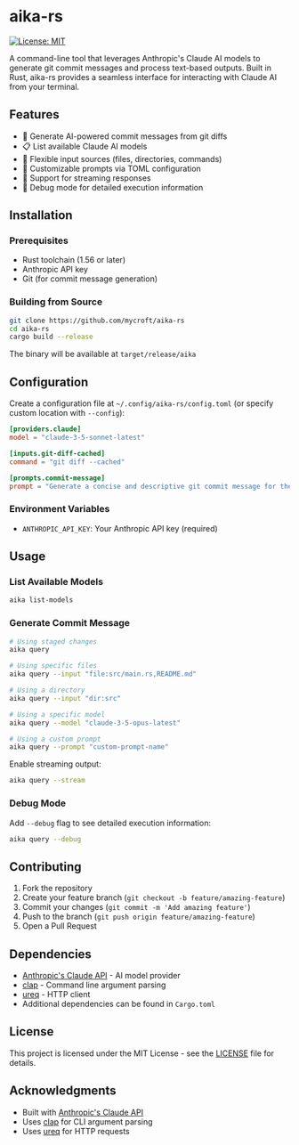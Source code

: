 # aika-rs

[![License: MIT](https://img.shields.io/badge/License-MIT-yellow.svg)](https://opensource.org/licenses/MIT)

A command-line tool that leverages Anthropic's Claude AI models to generate git commit messages and process text-based outputs. Built in Rust, aika-rs provides a seamless interface for interacting with Claude AI from your terminal.

## Features

- 🤖 Generate AI-powered commit messages from git diffs
- 📋 List available Claude AI models
- 🔧 Flexible input sources (files, directories, commands)
- 📝 Customizable prompts via TOML configuration
- 🔄 Support for streaming responses
- 🎯 Debug mode for detailed execution information

## Installation

### Prerequisites

- Rust toolchain (1.56 or later)
- Anthropic API key
- Git (for commit message generation)

### Building from Source

```bash
git clone https://github.com/mycroft/aika-rs
cd aika-rs
cargo build --release
```

The binary will be available at `target/release/aika`

## Configuration

Create a configuration file at `~/.config/aika-rs/config.toml` (or specify custom location with `--config`):

```toml
[providers.claude]
model = "claude-3-5-sonnet-latest"

[inputs.git-diff-cached]
command = "git diff --cached"

[prompts.commit-message]
prompt = "Generate a concise and descriptive git commit message for the following changes:\n\n```\n{input}\n```"
```

### Environment Variables

- `ANTHROPIC_API_KEY`: Your Anthropic API key (required)

## Usage

### List Available Models

```bash
aika list-models
```

### Generate Commit Message

```bash
# Using staged changes
aika query

# Using specific files
aika query --input "file:src/main.rs,README.md"

# Using a directory
aika query --input "dir:src"

# Using a specific model
aika query --model "claude-3-5-opus-latest"

# Using a custom prompt
aika query --prompt "custom-prompt-name"
```

Enable streaming output:
```bash
aika query --stream
```

### Debug Mode

Add `--debug` flag to see detailed execution information:

```bash
aika query --debug
```

## Contributing

1. Fork the repository
2. Create your feature branch (`git checkout -b feature/amazing-feature`)
3. Commit your changes (`git commit -m 'Add amazing feature'`)
4. Push to the branch (`git push origin feature/amazing-feature`)
5. Open a Pull Request

## Dependencies

- [Anthropic's Claude API](https://anthropic.com/) - AI model provider
- [clap](https://github.com/clap-rs/clap) - Command line argument parsing
- [ureq](https://github.com/algesten/ureq) - HTTP client
- Additional dependencies can be found in `Cargo.toml`

## License

This project is licensed under the MIT License - see the [LICENSE](LICENSE) file for details.

## Acknowledgments

- Built with [Anthropic's Claude API](https://anthropic.com/)
- Uses [clap](https://github.com/clap-rs/clap) for CLI argument parsing
- Uses [ureq](https://github.com/algesten/ureq) for HTTP requests
